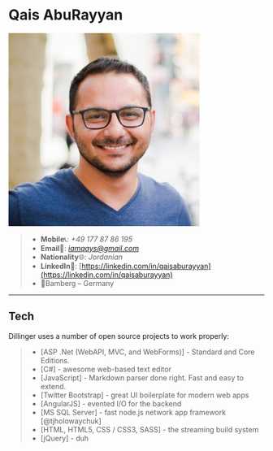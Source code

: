 # Qais AbuRayyan
![image](https://raw.githubusercontent.com/qaisma/CV/gh-pages/pps.jpg) 

>- **Mobile**:telephone_receiver:: *+49 177 87 86 195*
>- **Email**:e-mail:: *iamqays@gmail.com*
>- **Nationality**:globe_with_meridians:: *Jordanian*
>- **LinkedIn**:link:: [https://linkedin.com/in/qaisaburayyan](https://linkedin.com/in/qaisaburayyan)
>- :round_pushpin:Bamberg – Germany

* * *

## Tech

Dillinger uses a number of open source projects to work properly:

>- [ASP .Net (WebAPI, MVC, and WebForms)] - Standard and Core Editions.
>- [C#] - awesome web-based text editor
>- [JavaScript] - Markdown parser done right. Fast and easy to extend.
>- [Twitter Bootstrap] - great UI boilerplate for modern web apps
>- [AngularJS] - evented I/O for the backend
>- [MS SQL Server] - fast node.js network app framework [@tjholowaychuk]
>- [HTML, HTML5, CSS / CSS3, SASS] - the streaming build system
>- [jQuery] - duh
